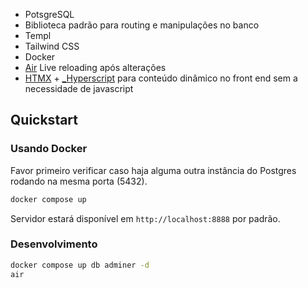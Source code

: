 
- PotsgreSQL
- Biblioteca padrão para routing e manipulações no banco
- Templ
- Tailwind CSS
- Docker
- [Air](https://github.com/air-verse/air) Live reloading após alterações
- [HTMX](https://htmx.org/) + [_Hyperscript](https://hyperscript.org/) para conteúdo dinâmico no front end sem a necessidade de javascript

## Quickstart
### Usando Docker

Favor primeiro verificar caso haja alguma outra instância do Postgres rodando na mesma porta (5432).

```sh
docker compose up
```
Servidor estará disponível em `http://localhost:8888` por padrão.


### Desenvolvimento
```sh
docker compose up db adminer -d
air
```
